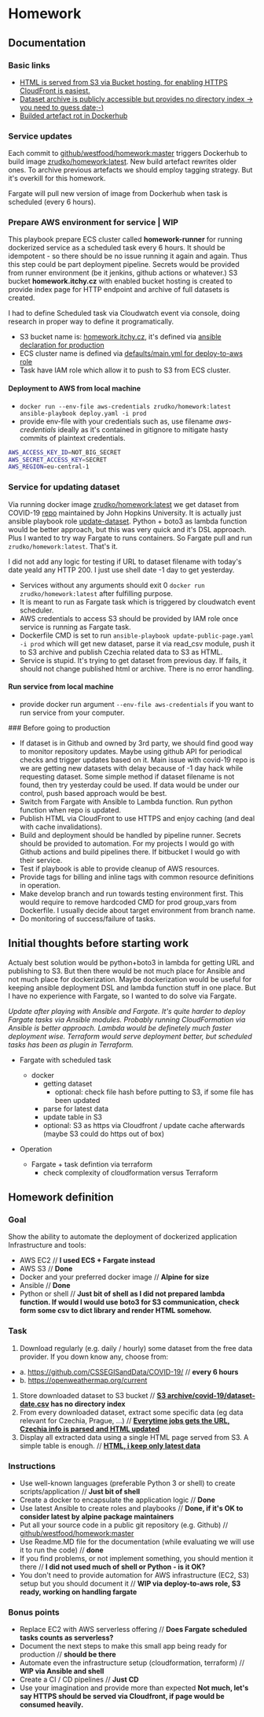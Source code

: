 # Homework

## Documentation
### Basic links
- [HTML is served from S3 via Bucket hosting, for enabling HTTPS CloudFront is easiest.](http://homework.itchy.cz.s3-website.eu-central-1.amazonaws.com)
- [Dataset archive is publicly accessible but provides no directory index -> you need to guess date;-)](https://s3.eu-central-1.amazonaws.com/homework.itchy.cz/archive/covid-19/05-06-2020.csv)
- [Builded artefact rot in Dockerhub](https://hub.docker.com/r/zrudko/homework)

### Service updates
Each commit to [github/westfood/homework:master](https://github.com/westfood/homework) triggers Dockerhub to build image [zrudko/homework:latest](https://hub.docker.com/r/zrudko/homework). New build artefact rewrites older ones. To archive previous artefacts we should employ tagging strategy. But it's overkill for this homework.

Fargate will pull new version of image from Dockerhub when task is scheduled (every 6 hours).

### Prepare AWS environment for service | WIP
This playbook prepare ECS cluster called **homework-runner** for running dockerized service as a scheduled task every 6 hours. It should be idempotent - so there should be no issue running it again and again. Thus this step could be part deployment pipeline. Secrets would be provided from runner environment (be it jenkins, github actions or whatever.) S3 bucket **homework.itchy.cz** with enabled bucket hosting is created to provide index page for HTTP endpoint and archive of full datasets is created.

I had to define Scheduled task via Cloudwatch event via console, doing research in proper way to define it programatically.

- S3 bucket name is: [homework.itchy.cz](http://homework.itchy.cz.s3-website.eu-central-1.amazonaws.com), it's defined via [ansible declaration for production](src/prod)
- ECS cluster name is defined via [defaults/main.yml for deploy-to-aws role ](src/roles/deploy-to-aws/defaults/main.yml)
- Task have IAM role which allow it to push to S3 from ECS cluster.

#### Deployment to AWS from local machine
- ```docker run --env-file aws-credentials zrudko/homework:latest ansible-playbook deploy.yaml -i prod```
- provide env-file with your credentials such as, use filename *aws-credentials* ideally as it's contained in gitignore to mitigate hasty commits of plaintext credentials.
```bash
AWS_ACCESS_KEY_ID=NOT_BIG_SECRET
AWS_SECRET_ACCESS_KEY=SECRET
AWS_REGION=eu-central-1
```

### Service for updating dataset
Via running docker image [zrudko/homework:latest]((https://hub.docker.com/r/zrudko/homework)) we get dataset from COVID-19 [repo](https://github.com/CSSEGISandData/COVID-19) maintained by John Hopkins University. It is actually just ansible playbook role [update-dataset](src/roles/update-dataset/tasks/main.yml). Python + boto3 as lambda function would be better approach, but this was very quick and it's DSL approach. Plus I wanted to try way Fargate to runs containers. So Fargate pull and run ```zrudko/homework:latest```. That's it.

I did not add any logic for testing if URL to dataset filename with today's date yeald any HTTP 200. I just use shell date -1 day to get yesterday.

- Services without any arguments should exit 0 ```docker run zrudko/homework:latest``` after fulfilling purpose.
- It is meant to run as Fargate task which is triggered by cloudwatch event scheduler.
- AWS credentials to access S3 should be provided by IAM role once service is running as Fargate task.
- Dockerfile CMD is set to run ```ansible-playbook update-public-page.yaml -i prod```  which will get new dataset, parse it via read_csv module, push it to S3 archive and publish Czechia related data to S3 as HTML.
- Service is stupid. It's trying to get dataset from previous day. If fails, it should not change published html or archive. There is no error handling.

#### Run service from local machine
- provide docker run argument ```--env-file aws-credentials``` if you want to run service from your computer.

### Before going to production
- If dataset is in Github and owned by 3rd party, we should find good way to monitor repository updates. Maybe using github API for periodical checks and trigger updates based on it. Main issue with covid-19 repo is we are getting new datasets with delay because of -1 day hack while requesting dataset. Some simple method if dataset filename is not found, then try yesterday could be used. If data would be under our control, push based approach would be best.
- Switch from Fargate with Ansible to Lambda function. Run python function when repo is updated.
- Publish HTML via CloudFront to use HTTPS and enjoy caching (and deal with cache invalidations).
- Build and deployment should be handled by pipeline runner. Secrets should be provided to automation. For my projects I would go with Github actions and build pipelines there. If bitbucket I would go with their service.
- Test if playbook is able to provide cleanup of AWS resources.
- Provide tags for billing and inline tags with common resource definitions in operation.
- Make develop branch and run towards testing environment first. This would require to remove hardcoded CMD for prod group_vars from Dockerfile. I usually decide about target environment from branch name.
- Do monitoring of success/failure of tasks.

## Initial thoughts before starting work
Actualy best solution would be python+boto3 in lambda for getting URL and publishing to S3. But then there would be not much place for Ansible and not much place for dockerization. Maybe dockerization would be useful for keeping ansible deployment DSL and lambda function stuff in one place. But I have no experience with Fargate, so I wanted to do solve via Fargate.

*Update after playing with Ansible and Fargate. It's quite harder to deploy Fargate tasks via Ansible modules. Probably running CloudFormation via Ansible is better approach. Lambda would be definetely much faster deployment wise. Terraform would serve deployment better, but scheduled tasks has been as plugin in Terraform.*

- Fargate with scheduled task
  - docker
    - getting dataset
      - optional: check file hash before putting to S3, if some file has been updated
    - parse for latest data
    - update table in S3
    - optional: S3 as https via Cloudfront / update cache afterwards (maybe S3 could do https out of box)

- Operation
  - Fargate + task defintion via terraform
    - check complexity of cloudformation versus Terraform

## Homework definition

### Goal
Show the ability to automate the deployment of dockerized application Infrastructure and tools:

- AWS EC2 // **I used ECS + Fargate instead**
- AWS S3 // **Done**
- Docker and your preferred docker image // **Alpine for size**
- Ansible // **Done**
- Python or shell // **Just bit of shell as I did not prepared lambda function. If would I would use boto3 for S3 communication, check form some csv to dict library and render HTML somehow.**

### Task
1. Download regularly (e.g. daily / hourly) some dataset from the free data provider. If you down know any, choose from:
  - a. https://github.com/CSSEGISandData/COVID-19/ // **every 6 hours**
  - b. https://openweathermap.org/current
1. Store downloaded dataset to S3 bucket // **[S3 archive/covid-19/dataset-date.csv](https://s3.eu-central-1.amazonaws.com/homework.itchy.cz/archive/covid-19/05-06-2020.csv) has no directory index**
2. From every downloaded dataset, extract some specific data (eg data relevant for Czechia, Prague, ...) // **[Everytime jobs gets the URL, Czechia info is parsed and HTML updated](http://homework.itchy.cz.s3-website.eu-central-1.amazonaws.com)**
3. Display all extracted data using a single HTML page served from S3. A simple table is enough. // **[HTML, i keep only latest data ](http://homework.itchy.cz.s3-website.eu-central-1.amazonaws.com)**

### Instructions
- Use well-known languages (preferable Python 3 or shell) to create scripts/application // **Just bit of shell**
- Create a docker to encapsulate the application logic // **Done**
- Use latest Ansible to create roles and playbooks // **Done, if it's OK to consider latest by alpine package maintainers**
- Put all your source code in a public git repository (e.g. Github) // [github/westfood/homework:master](https://github.com/westfood/homework)
- Use Readme.MD file for the documentation (while evaluating we will use it to run the code) // **done**
- If you find problems, or not implement something, you should mention it there // **I did not used much of shell or Python - is it OK?**
- You don't need to provide automation for AWS infrastructure (EC2, S3) setup but you should document it // **WIP via deploy-to-aws role, S3 ready, working on handling fargate**

### Bonus points
- Replace EC2 with AWS serverless offering // **Does Fargate scheduled tasks counts as serverless?**
- Document the next steps to make this small app being ready for production // **should be there**
- Automate even the infrastructure setup (cloudformation, terraform) // **WIP via Ansible and shell**
- Create a CI / CD pipelines // **Just CD**
- Use your imagination and provide more than expected **Not much, let's say HTTPS should be served via Cloudfront, if page would be consumed heavily.**

